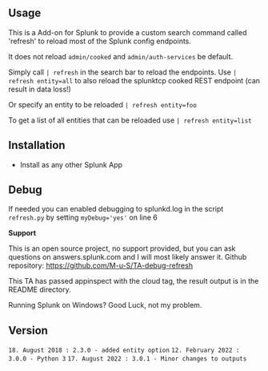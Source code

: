 ## Usage ##
This is a Add-on for Splunk to provide a custom search command called 'refresh'
to reload most of the Splunk config endpoints.

It does not reload `admin/cooked` and `admin/auth-services` be default.

Simply call `| refresh` in the search bar to reload the endpoints. Use `| refresh entity=all` to also reload the splunktcp cooked REST endpoint (can result in data loss!)

Or specify an entity to be reloaded `| refresh entity=foo`

To get a list of all entities that can be reloaded use `| refresh entity=list`

## Installation ##
- Install as any other Splunk App

## Debug ##
If needed you can enabled debugging to splunkd.log in the script `refresh.py` by
setting `myDebug='yes'` on line 6

**Support**

This is an open source project, no support provided, but you can ask questions
on answers.splunk.com and I will most likely answer it.
Github repository: https://github.com/M-u-S/TA-debug-refresh

This TA has passed appinspect with the cloud tag, the result output is in the README directory.

Running Splunk on Windows? Good Luck, not my problem.


## Version ##
`18. August 2018 : 2.3.0 - added entity option`
`12. February 2022 : 3.0.0 - Python 3`
`17. August 2022 : 3.0.1 - Minor changes to outputs`
